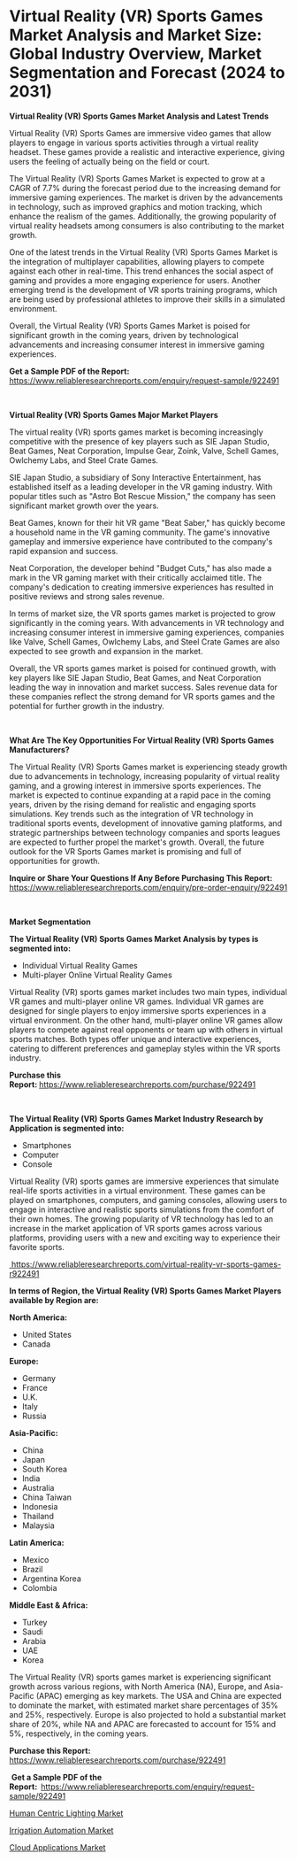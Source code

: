 <p><h1>Virtual Reality (VR) Sports Games Market Analysis and Market Size: Global Industry Overview, Market Segmentation and Forecast (2024 to 2031)</h1></p><p><strong>Virtual Reality (VR) Sports Games Market Analysis and Latest Trends</strong></p>
<p><p>Virtual Reality (VR) Sports Games are immersive video games that allow players to engage in various sports activities through a virtual reality headset. These games provide a realistic and interactive experience, giving users the feeling of actually being on the field or court.</p><p>The Virtual Reality (VR) Sports Games Market is expected to grow at a CAGR of 7.7% during the forecast period due to the increasing demand for immersive gaming experiences. The market is driven by the advancements in technology, such as improved graphics and motion tracking, which enhance the realism of the games. Additionally, the growing popularity of virtual reality headsets among consumers is also contributing to the market growth.</p><p>One of the latest trends in the Virtual Reality (VR) Sports Games Market is the integration of multiplayer capabilities, allowing players to compete against each other in real-time. This trend enhances the social aspect of gaming and provides a more engaging experience for users. Another emerging trend is the development of VR sports training programs, which are being used by professional athletes to improve their skills in a simulated environment.</p><p>Overall, the Virtual Reality (VR) Sports Games Market is poised for significant growth in the coming years, driven by technological advancements and increasing consumer interest in immersive gaming experiences.</p></p>
<p><strong>Get a Sample PDF of the Report:&nbsp;</strong> <a href="https://www.reliableresearchreports.com/enquiry/request-sample/922491">https://www.reliableresearchreports.com/enquiry/request-sample/922491</a></p>
<p>&nbsp;</p>
<p><strong>Virtual Reality (VR) Sports Games Major Market Players</strong></p>
<p><p>The virtual reality (VR) sports games market is becoming increasingly competitive with the presence of key players such as SIE Japan Studio, Beat Games, Neat Corporation, Impulse Gear, Zoink, Valve, Schell Games, Owlchemy Labs, and Steel Crate Games. </p><p>SIE Japan Studio, a subsidiary of Sony Interactive Entertainment, has established itself as a leading developer in the VR gaming industry. With popular titles such as "Astro Bot Rescue Mission," the company has seen significant market growth over the years. </p><p>Beat Games, known for their hit VR game "Beat Saber," has quickly become a household name in the VR gaming community. The game's innovative gameplay and immersive experience have contributed to the company's rapid expansion and success.</p><p>Neat Corporation, the developer behind "Budget Cuts," has also made a mark in the VR gaming market with their critically acclaimed title. The company's dedication to creating immersive experiences has resulted in positive reviews and strong sales revenue.</p><p>In terms of market size, the VR sports games market is projected to grow significantly in the coming years. With advancements in VR technology and increasing consumer interest in immersive gaming experiences, companies like Valve, Schell Games, Owlchemy Labs, and Steel Crate Games are also expected to see growth and expansion in the market.</p><p>Overall, the VR sports games market is poised for continued growth, with key players like SIE Japan Studio, Beat Games, and Neat Corporation leading the way in innovation and market success. Sales revenue data for these companies reflect the strong demand for VR sports games and the potential for further growth in the industry.</p></p>
<p>&nbsp;</p>
<p><strong>What Are The Key Opportunities For Virtual Reality (VR) Sports Games Manufacturers?</strong></p>
<p><p>The Virtual Reality (VR) Sports Games market is experiencing steady growth due to advancements in technology, increasing popularity of virtual reality gaming, and a growing interest in immersive sports experiences. The market is expected to continue expanding at a rapid pace in the coming years, driven by the rising demand for realistic and engaging sports simulations. Key trends such as the integration of VR technology in traditional sports events, development of innovative gaming platforms, and strategic partnerships between technology companies and sports leagues are expected to further propel the market's growth. Overall, the future outlook for the VR Sports Games market is promising and full of opportunities for growth.</p></p>
<p><strong>Inquire or Share Your Questions If Any Before Purchasing This Report:</strong> <a href="https://www.reliableresearchreports.com/enquiry/pre-order-enquiry/922491">https://www.reliableresearchreports.com/enquiry/pre-order-enquiry/922491</a></p>
<p>&nbsp;</p>
<p><strong>Market Segmentation</strong></p>
<p><strong>The Virtual Reality (VR) Sports Games Market Analysis by types is segmented into:</strong></p>
<p><ul><li>Individual Virtual Reality Games</li><li>Multi-player Online Virtual Reality Games</li></ul></p>
<p><p>Virtual Reality (VR) sports games market includes two main types, individual VR games and multi-player online VR games. Individual VR games are designed for single players to enjoy immersive sports experiences in a virtual environment. On the other hand, multi-player online VR games allow players to compete against real opponents or team up with others in virtual sports matches. Both types offer unique and interactive experiences, catering to different preferences and gameplay styles within the VR sports industry.</p></p>
<p><strong>Purchase this Report:&nbsp;</strong><a href="https://www.reliableresearchreports.com/purchase/922491">https://www.reliableresearchreports.com/purchase/922491</a></p>
<p>&nbsp;</p>
<p><strong>The Virtual Reality (VR) Sports Games Market Industry Research by Application is segmented into:</strong></p>
<p><ul><li>Smartphones</li><li>Computer</li><li>Console</li></ul></p>
<p><p>Virtual Reality (VR) sports games are immersive experiences that simulate real-life sports activities in a virtual environment. These games can be played on smartphones, computers, and gaming consoles, allowing users to engage in interactive and realistic sports simulations from the comfort of their own homes. The growing popularity of VR technology has led to an increase in the market application of VR sports games across various platforms, providing users with a new and exciting way to experience their favorite sports.</p></p>
<p><a href="https://www.reliableresearchreports.com/virtual-reality-vr-sports-games-r922491">&nbsp;https://www.reliableresearchreports.com/virtual-reality-vr-sports-games-r922491</a></p>
<p><strong>In terms of Region, the Virtual Reality (VR) Sports Games Market Players available by Region are:</strong></p>
<p>
    <p> <strong> North America: </strong>
        <ul>
            <li>United States</li>
            <li>Canada</li>
        </ul>
        </p> 
    <p> <strong> Europe: </strong>
        <ul>
            <li>Germany</li>
            <li>France</li>
            <li>U.K.</li>
            <li>Italy</li>
            <li>Russia</li>
        </ul>
        </p> 
    <p> <strong> Asia-Pacific: </strong>
        <ul>
            <li>China</li>
            <li>Japan</li>
            <li>South Korea</li>
            <li>India</li>
            <li>Australia</li>
            <li>China Taiwan</li>
            <li>Indonesia</li>
            <li>Thailand</li>
            <li>Malaysia</li>
        </ul>
        </p> 
    <p> <strong> Latin America: </strong>
        <ul>
            <li>Mexico</li>
            <li>Brazil</li>
            <li>Argentina Korea</li>
            <li>Colombia</li>
        </ul>
        </p> 
    <p> <strong> Middle East & Africa: </strong>
        <ul>
            <li>Turkey</li>
            <li>Saudi</li>
            <li>Arabia</li>
            <li>UAE</li>
            <li>Korea</li>
        </ul>
    </p>
    </p>
<p><p>The Virtual Reality (VR) sports games market is experiencing significant growth across various regions, with North America (NA), Europe, and Asia-Pacific (APAC) emerging as key markets. The USA and China are expected to dominate the market, with estimated market share percentages of 35% and 25%, respectively. Europe is also projected to hold a substantial market share of 20%, while NA and APAC are forecasted to account for 15% and 5%, respectively, in the coming years.</p></p>
<p><strong>Purchase this Report: </strong><a href="https://www.reliableresearchreports.com/purchase/922491">https://www.reliableresearchreports.com/purchase/922491</a></p>
<p>&nbsp;<strong>Get a Sample PDF of the Report:&nbsp;&nbsp;</strong><a href="https://www.reliableresearchreports.com/enquiry/request-sample/922491">https://www.reliableresearchreports.com/enquiry/request-sample/922491</a></p>
<p><strong></strong></p>
<p><p><a href="https://github.com/changoleonlaverguenzanoexiste/Market-Research-Report-List-4/blob/main/human-centric-lighting-market.md">Human Centric Lighting Market</a></p><p><a href="https://github.com/tamvrosiya/Market-Research-Report-List-5/blob/main/irrigation-automation-market.md">Irrigation Automation Market</a></p><p><a href="https://github.com/pizolina/Market-Research-Report-List-5/blob/main/cloud-applications-market.md">Cloud Applications Market</a></p></p>